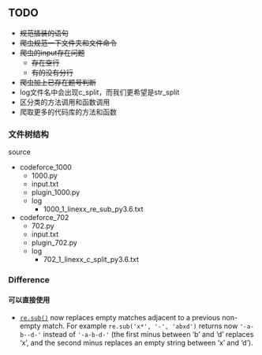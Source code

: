 ## TODO
- ~~规范插装的语句~~
- ~~爬虫规范一下文件夹和文件命令~~
- ~~爬虫的input存在问题~~
    - ~~存在空行~~
    - ~~有的没有分行~~
- ~~爬虫加上已存在题号判断~~
- log文件名中会出现c_split，而我们更希望是str_split
- 区分类的方法调用和函数调用
- 爬取更多的代码库的方法和函数

### 文件树结构

source

- codeforce_1000
  - 1000.py
  - input.txt
  - plugin_1000.py
  - log
    - 1000_1_linexx_re_sub_py3.6.txt
- codeforce_702
  - 702.py
  - input.txt
  - plugin_702.py
  - log
    - 702_1_linexx_c_split_py3.6.txt 

### Difference

#### 可以直接使用

- [`re.sub()`](https://docs.python.org/3/library/re.html#re.sub) now replaces empty matches adjacent to a previous non-empty match. For example `re.sub('x*', '-', 'abxd')` returns now `'-a-b--d-'` instead of `'-a-b-d-'` (the first minus between ‘b’ and ‘d’ replaces ‘x’, and the second minus replaces an empty string between ‘x’ and ‘d’).